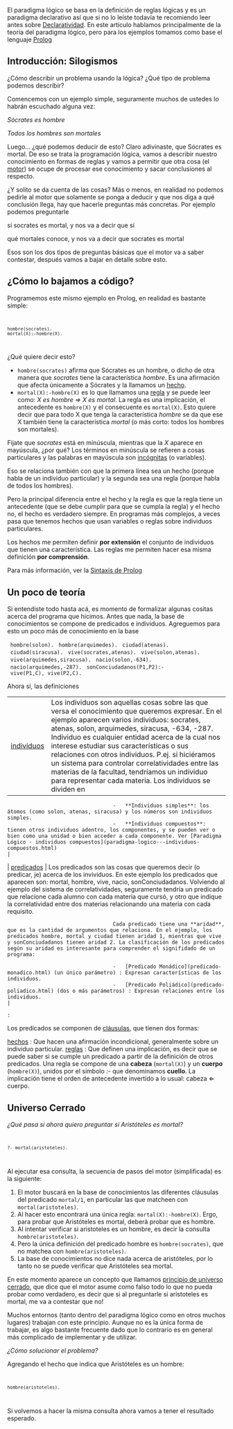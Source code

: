 El paradigma lógico se basa en la definición de reglas lógicas y es un paradigma declarativo así que si no lo leíste todavía te recomiendo leer antes sobre [Declaratividad](declaratividad.html). En este artículo hablamos principalmente de la teoría del paradigma lógico, pero para los ejemplos tomamos como base el lenguaje [Prolog](prolog.html)

Introducción: Silogismos
------------------------

¿Cómo describir un problema usando la lógica? ¿Qué tipo de problema podemos describir?

Comencemos con un ejemplo simple, seguramente muchos de ustedes lo habrán escuchado alguna vez:

  
*Sócrates es hombre*

*Todos los hombres son mortales*

Luego... ¿qué podemos deducir de esto? Claro adivinaste, que Sócrates es mortal. De eso se trata la programación lógica, vamos a describir nuestro conocimiento en formas de reglas y vamos a permitir que otra cosa (el [motor](motor.html)) se ocupe de procesar ese conocimiento y sacar conclusiones al respecto.

¿Y solito se da cuenta de las cosas? Más o menos, en realidad no podemos pedirle al motor que solamente se ponga a deducir y que nos diga a qué conclusión llega, hay que hacerle preguntas más concretas. Por ejemplo podemos preguntarle

  
si socrates es mortal, y nos va a decir que sí

qué mortales conoce, y nos va a decir que socrates es mortal

Esos son los dos tipos de preguntas básicas que el motor va a saber contestar, después vamos a bajar en detalle sobre esto.

¿Cómo lo bajamos a código?
--------------------------

Programemos este mismo ejemplo en Prolog, en realidad es bastante simple: <code>

    hombre(socrates).
    mortal(X):-hombre(X).

</code>

¿Qué quiere decir esto?

-   `hombre(socrates)` afirma que Sócrates es un hombre, o dicho de otra manera que *socrates* tiene la característica *hombre*. Es una afirmación que afecta únicamente a Sócrates y la llamamos un [hecho](hecho.html).
-   `mortal(X):-hombre(X)` es lo que llamamos una [regla](regla.html) y se puede leer como: *X es hombre ⇒ X es mortal*. La regla es una implicación, el antecedente es `hombre(X)` y el consecuente es `mortal(X)`. Esto quiere decir que para todo X que tenga la característica *hombre* se da que ese X también tiene la característica *mortal* (o más corto: todos los hombres son mortales).

Fijate que *socrates* está en minúscula, mientras que la *X* aparece en mayúscula, ¿por qué? Los términos en minúscula se refieren a cosas particulares y las palabras en mayúscula son [incógnitas](incognita.html) (o variables).

Eso se relaciona también con que la primera línea sea un hecho (porque habla de un individuo particular) y la segunda sea una regla (porque habla de todos los hombres).

Pero la principal diferencia entre el hecho y la regla es que la regla tiene un antecedente (que se debe cumplir para que se cumpla la regla) y el hecho no, el hecho es verdadero siempre. En programas más complejos, a veces pasa que tenemos hechos que usan variables o reglas sobre individuos particulares.

Los hechos me permiten definir **por extensión** el conjunto de individuos que tienen una característica. Las reglas me permiten hacer esa misma definición **por comprensión**.

Para más información, ver la [Sintaxis de Prolog](sintaxis-de-prolog.html)

Un poco de teoría
-----------------

Si entendiste todo hasta acá, es momento de formalizar algunas cositas acerca del programa que hicimos. Antes que nada, la base de conocimientos se compone de predicados e individuos. Agreguemos para esto un poco más de conocimiento en la base

` hombre(solon).`
` hombre(arquimedes).`
` ciudad(atenas).`
` ciudad(siracusa).`
` vive(socrates,atenas).`
` vive(solon,atenas).`
` vive(arquimedes,siracusa).`
` nacio(solon,-634).`
` nacio(arquimedes,-287).`
` sonConciudadanos(P1,P2):- vive(P1,C), vive(P2,C).`

Ahora sí, las definiciones

|                                    |                                                                                                                                                                                                                                                                                                                                                                                                                                                                                                                           |
|------------------------------------|---------------------------------------------------------------------------------------------------------------------------------------------------------------------------------------------------------------------------------------------------------------------------------------------------------------------------------------------------------------------------------------------------------------------------------------------------------------------------------------------------------------------------|
| [individuos](individuo.html) | Los individuos son aquellas cosas sobre las que versa el conocimiento que queremos expresar. En el ejemplo aparecen varios individuos: socrates, atenas, solon, arquimedes, siracusa, -634, -287. Individuo es cualquier entidad acerca de la cual nos interese estudiar sus características o sus relaciones con otros individuos. P.ej. si hiciéramos un sistema para controlar correlatividades entre las materias de la facultad, tendríamos un individuo para representar cada materia. Los individuos se dividen en 
                                                                                                                                                                                                                                                                                                                                                                                                                                                                                                                                                                 
                                      -   **Individuos simples**: los átomos (como solon, atenas, siracusa) y los números son individuos simples.                                                                                                                                                                                                                                                                                                                                                                                                                
                                      -   **Individuos compuestos**: tienen otros individuos adentro, los componentes, y se pueden ver o bien como una unidad o bien acceder a cada componente. Ver [Paradigma Lógico - individuos compuestos](paradigma-logico---individuos-compuestos.html)                                                                                                                                                                                                                                                              |
| [predicados](predicado.html) | Los predicados son las cosas que queremos decir (o predicar, je) acerca de los invividuos. En este ejemplo los predicados que aparecen son: mortal, hombre, vive, nacio, sonConciudadanos. Volviendo al ejemplo del sistema de correlatividades, seguramente tendría un predicado que relacione cada alumno con cada materia que cursó, y otro que indique la correlatividad entre dos materias relacionando una materia con cada requisito.                                                                              
                                                                                                                                                                                                                                                                                                                                                                                                                                                                                                                                                                 
                                      Cada predicado tiene una **aridad**, que es la cantidad de argumentos que relaciona. En el ejemplo, los predicados hombre, mortal y ciudad tienen aridad 1, mientras que vive y sonConciudadanos tienen aridad 2. La clasificación de los predicados según su aridad es interesante para comprender el signifidado de un programa:                                                                                                                                                                                         
                                                                                                                                                                                                                                                                                                                                                                                                                                                                                                                                                                 
                                      -   [Predicado Monádico](predicado-monadico.html) (un único parámetro) : Expresan características de los individuos.                                                                                                                                                                                                                                                                                                                                                                                                 
                                      -   [Predicado Poliádico](predicado-poliadico.html) (dos o más parámetros) : Expresan relaciones entre los individuos.                                                                                                                                                                                                                                                                                                                                                                                               |

`:  `

Los predicados se componen de [cláusulas](clausula.html), que tienen dos formas:

[hechos](hecho.html) : Que hacen una afirmación incondicional, generalmente sobre un individuo particular.
[reglas](regla.html) : Que definen una implicación, es decir que se puede saber si se cumple un predicado a partir de la definición de otros predicados. Una regla se compone de una **cabeza** (`mortal(X)`) y un **cuerpo** (`hombre(X)`), unidos por el símbolo :- que denominamos **cuello**. La implicación tiene el orden de antecedente invertido a lo usual: cabeza ⇐ cuerpo.  

Universo Cerrado
----------------

*¿Qué pasa si ahora quiero preguntar si Aristóteles es mortal?* <code>

    ?- mortal(aristoteles).

</code>

Al ejecutar esa consulta, la secuencia de pasos del motor (simplificada) es la siguiente:

1.  El motor buscará en la base de conocimientos las diferentes cláusulas del predicado `mortal/1`, en particular las que matcheen con `mortal(aristoteles)`.
2.  Al hacer esto encontrará una única regla: `mortal(X):-hombre(X)`. Ergo, para probar que Aristóteles es mortal, deberá probar que es hombre.
3.  Al intentar verificar si aristoteles es un hombre, es decir la consulta `hombre(aristoteles)`.
4.  Pero la única definición del predicado hombre es `hombre(socrates)`, que no matchea con `hombre(aristoteles)`.
5.  La base de conocimientos no dice nada acerca de aristóteles, por lo tanto no se puede verificar que Aristóteles sea mortal.

En este momento aparece un concepto que llamamos [principio de universo cerrado](principio-de-universo-cerrado.html), que dice que el motor asume como falso todo lo que no pueda probar como verdadero, es decir que si al preguntarle si aristoteles es mortal, me va a contestar que no!

Muchos entornos (tanto dentro del paradigma lógico como en otros muchos lugares) trabajan con este principio. Aunque no es la única forma de trabajar, es algo bastante frecuente dado que lo contrario es en general más complicado de implementar y de utilizar.

*¿Cómo solucionar el problema?*

Agregando el hecho que indica que Aristóteles es un hombre: <code>

    hombre(aristoteles).

</code> Si volvemos a hacer la misma consulta ahora vamos a tener el resultado esperado.
